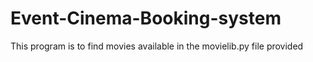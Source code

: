 # Event-Cinema-Booking-system
This program is to find movies available in the movielib.py file provided
